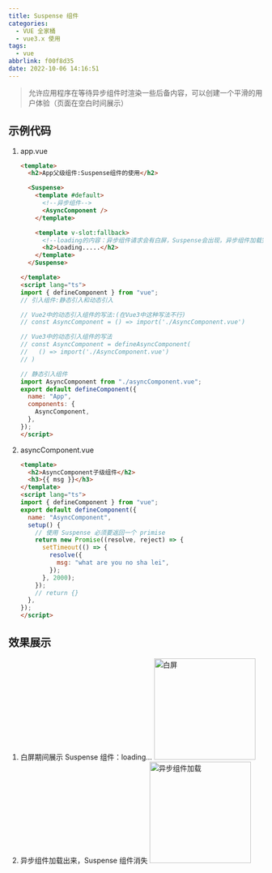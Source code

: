 ```yaml
---
title: Suspense 组件
categories:
  - VUE 全家桶
  - vue3.x 使用
tags:
  - vue
abbrlink: f00f8d35
date: 2022-10-06 14:16:51
---
```

>允许应用程序在等待异步组件时渲染一些后备内容，可以创建一个平滑的用户体验（页面在空白时间展示）

## 示例代码
1. app.vue
    ```HTML
    <template>
      <h2>App父级组件:Suspense组件的使用</h2>
    
      <Suspense>
        <template #default>
          <!--异步组件-->
          <AsyncComponent />
        </template>
    
        <template v-slot:fallback>
          <!--loading的内容：异步组件请求会有白屏，Suspense会出现，异步组件加载完成，Suspense消失-->
          <h2>Loading.....</h2>
        </template>
      </Suspense>
    
    </template>
    <script lang="ts">
    import { defineComponent } from "vue";
    // 引入组件:静态引入和动态引入
    
    // Vue2中的动态引入组件的写法:(在Vue3中这种写法不行)
    // const AsyncComponent = () => import('./AsyncComponent.vue')
    
    // Vue3中的动态引入组件的写法
    // const AsyncComponent = defineAsyncComponent(
    //   () => import('./AsyncComponent.vue')
    // )
    
    // 静态引入组件
    import AsyncComponent from "./asyncComponent.vue";
    export default defineComponent({
      name: "App",
      components: {
        AsyncComponent,
      },
    });
    </script>
    ```
2. asyncComponent.vue
    ```HTML
    <template>
      <h2>AsyncComponent子级组件</h2>
      <h3>{{ msg }}</h3>
    </template>
    <script lang="ts">
    import { defineComponent } from "vue";
    export default defineComponent({
      name: "AsyncComponent",
      setup() {
        // 使用 Suspense 必须要返回一个 primise
        return new Promise((resolve, reject) => {
          setTimeout(() => {
            resolve({
              msg: "what are you no sha lei",
            });
          }, 2000);
        });
        // return {}
      },
    });
    </script>
    ```

## 效果展示
1. 白屏期间展示 Suspense 组件：loading...
    <img src="白屏.jpg" width="auto" height="200px" class="lazy-load" title="白屏"/>
2. 异步组件加载出来，Suspense 组件消失
    <img src="异步组件加载.jpg" width="auto" height="200px" class="lazy-load" title="异步组件加载"/>